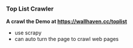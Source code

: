 ### Top List Crawler

**A crawl the Demo at https://wallhaven.cc/toplist**

* use scrapy
* can auto turn the page to crawl web pages